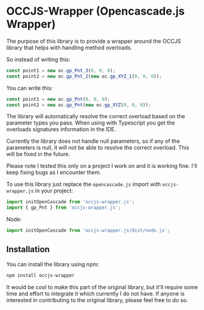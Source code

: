 # OCCJS-Wrapper (Opencascade.js Wrapper)

The purpose of this library is to provide a wrapper around the OCCJS library that helps with handling method overloads.

So instead of writing this:

```javascript
const point1 = new oc.gp_Pnt_3(0, 0, 0);
const point2 = new oc.gp_Pnt_2(new oc.gp_XYZ_1(0, 0, 0));
```

You can write this:

```javascript
const point1 = new oc.gp_Pnt(0, 0, 0);
const point2 = new oc.gp_Pnt(new oc.gp_XYZ(0, 0, 0));
```


The library will automatically resolve the correct overload based on the parameter types you pass.
When using with Typescript you get the overloads signatures information in the IDE.

Currently the library does not handle null parameters, so if any of the parameters is null, it will not be able to resolve the correct overload. This will be fixed in the future.

Please note I tested this only on a project I work on and it is working fine. I'll keep fixing bugs as I encounter them.

To use this library just replace the `opencascade.js` import with `occjs-wrapper.js` in your project:

```javascript
import initOpenCascade from 'occjs-wrapper.js';
import { gp_Pnt } from 'occjs-wrapper.js';

```
Node:

```javascript
import initOpenCascade from 'occjs-wrapper.js/dist/node.js';

```

## Installation
You can install the library using npm:

```bash
npm install occjs-wrapper
```

It would be cool to make this part of the original library, but it'll require some time and effort to integrate it which currently I do not have. If anyone is interested in contributing to the original library, please feel free to do so.
